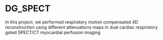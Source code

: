 # DG_SPECT
In this project, we performed respiratory motion compensated 4D reconstruction using different attenuations maps in dual cardiac respiratory gated SPECT/CT myocardial perfusion imaging
